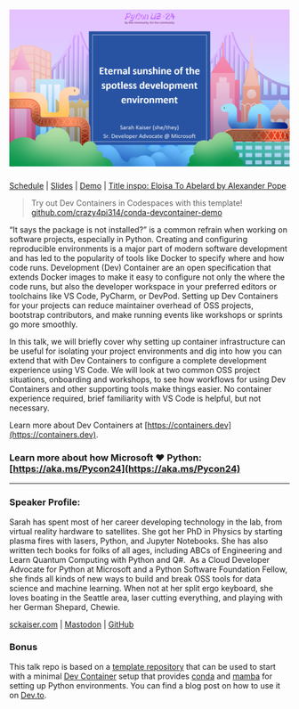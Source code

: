 # ![PyCon 2024: Eternal sunshine of the spotless development environment](title.png)
[Schedule](https://us.pycon.org/2024/schedule/presentation/123/) | [Slides](slides.pdf) | [Demo](jupyter_repos.ipynb) | [Title inspo: Eloisa To Abelard by Alexander Pope](https://gutenberg.org/cache/epub/9413/pg9413-images.html#link2H_4_0051:~:text=Eternal%20sunshine%20of%20the%20spotless%20mind!)

> Try out Dev Containers in Codespaces with this template! [github.com/crazy4pi314/conda-devcontainer-demo](https://github.com/crazy4pi314/conda-devcontainer-demo)

“It says the package is not installed?” is a common refrain when working on software projects, especially in Python. Creating and configuring reproducible environments is a major part of modern software development and has led to the popularity of tools like Docker to specify where and how code runs. Development (Dev) Container are an open specification that extends Docker images to make it easy to configure not only the where the code runs, but also the developer workspace in your preferred editors or toolchains like VS Code, PyCharm, or DevPod. Setting up Dev Containers for your projects can reduce maintainer overhead of OSS projects, bootstrap contributors, and make running events like workshops or sprints go more smoothly.

In this talk, we will briefly cover why setting up container infrastructure can be useful for isolating your project environments and dig into how you can extend that with Dev Containers to configure a complete development experience using VS Code. We will look at two common OSS project situations, onboarding and workshops, to see how workflows for using Dev Containers and other supporting tools make things easier. No container experience required, brief familiarity with VS Code is helpful, but not necessary.

Learn more about Dev Containers at [https://containers.dev](https://containers.dev).


### Learn more about how Microsoft ❤️ Python: [https://aka.ms/Pycon24](https://aka.ms/Pycon24)

--- 

### Speaker Profile:

Sarah has spent most of her career developing technology in the lab, from virtual reality hardware to satellites. She got her PhD in Physics by starting plasma fires with lasers, Python, and Jupyter Notebooks. She has also written tech books for folks of all ages, including ABCs of Engineering and Learn Quantum Computing with Python and Q#.  As a Cloud Developer Advocate for Python at Microsoft and a Python Software Foundation Fellow, she finds all kinds of new ways to build and break OSS tools for data science and machine learning. When not at her split ergo keyboard, she loves boating in the Seattle area, laser cutting everything, and playing with her German Shepard, Chewie.

[sckaiser.com](https://sckaiser.com) | [Mastodon](https://mathstodon.xyz/@crazy4pi314) | [GitHub](https://github.com/crazy4pi314)

### Bonus

This talk repo is based on a [template repository](https://github.com/crazy4pi314/conda-devcontainer-demo?WT.mc_id=python-91783-sarahakaiser) that can be used to start with a minimal [Dev Container](https://containers.dev/) setup that provides [conda](https://github.com/conda/conda) and [mamba](https://github.com/mamba-org/mamba) for setting up Python environments.
You can find a blog post on how to use it on [Dev.to](https://dev.to/crazy4pi314/how-to-get-the-best-conda-environment-experience-in-codespaces-4na9?WT.mc_id=python-91783-sarahakaiser).

